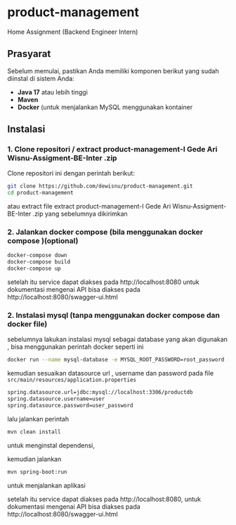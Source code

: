 # product-management

Home Assignment (Backend Engineer Intern)


## Prasyarat

Sebelum memulai, pastikan Anda memiliki komponen berikut yang sudah diinstal di sistem Anda:

- **Java 17** atau lebih tinggi
- **Maven** 
- **Docker** (untuk menjalankan MySQL menggunakan kontainer

## Instalasi


### 1. Clone repositori / extract product-management-I Gede Ari Wisnu-Assigment-BE-Inter .zip

Clone repositori ini dengan perintah berikut:

```bash
git clone https://github.com/dewisnu/product-management.git
cd product-management
```

atau extract file extract product-management-I Gede Ari Wisnu-Assigment-BE-Inter .zip yang sebelumnya dikirimkan


### 2. Jalankan docker compose (bila menggunakan docker compose )(optional)
```bash
docker-compose down
docker-compose build
docker-compose up
```

setelah itu service dapat diakses pada http://localhost:8080 
untuk dokumentasi mengenai API bisa diakses pada http://localhost:8080/swagger-ui.html

### 2. Instalasi mysql (tanpa menggunakan docker compose dan docker file)
sebelumnya lakukan instalasi mysql sebagai database yang akan digunakan , bisa menggunakan 
perintah docker  seperti ini 

```bash
docker run --name mysql-database -e MYSQL_ROOT_PASSWORD=root_password -e MYSQL_DATABASE=productdb -e MYSQL_USER=user -e MYSQL_PASSWORD=user_password -p 3306:3306 -d mysql:latest
```

kemudian sesuaikan datasource url , username dan password pada file <code>src/main/resources/application.properties</code>
```bash
spring.datasource.url=jdbc:mysql://localhost:3306/productdb
spring.datasource.username=user
spring.datasource.password=user_password
```

lalu jalankan perintah 

```bash
mvn clean install
```
untuk menginstal dependensi,


kemudian jalankan 

```bash
mvn spring-boot:run
```

untuk menjalankan aplikasi

setelah itu service dapat diakses pada http://localhost:8080, 
untuk dokumentasi mengenai API bisa diakses pada http://localhost:8080/swagger-ui.html